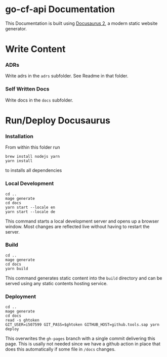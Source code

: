 # go-cf-api Documentation

This Documentation is built using [Docusaurus 2](https://docusaurus.io/), a modern static website generator.

# Write Content

### ADRs
Write adrs in the `adrs` subfolder. See Readme in that folder.

### Self Written Docs
Write docs in the `docs` subfolder.

# Run/Deploy Docusaurus
### Installation

From within this folder run
```console
brew install nodejs yarn
yarn install
```
to installs all dependencies

### Local Development

```console
cd ..
mage generate
cd docs
yarn start --locale en
yarn start --locale de
```
This command starts a local development server and opens up a browser window. Most changes are reflected live without having to restart the server.

### Build

```console
cd ..
mage generate
cd docs
yarn build
```

This command generates static content into the `build` directory and can be served using any static contents hosting service.

### Deployment

```console
cd ..
mage generate
cd docs
read -s ghtoken
GIT_USER=i507599 GIT_PASS=$ghtoken GITHUB_HOST=github.tools.sap yarn deploy
```
This overwrites the `gh-pages` branch with a single commit delivering this page.
This is usally not needed since we have a github action in place that does this automatically if some file in `/docs` changes.